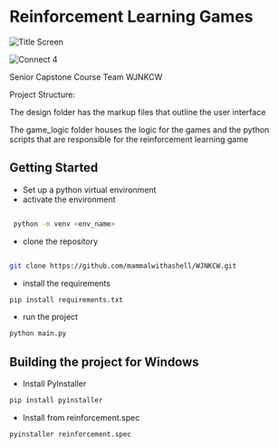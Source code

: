 # Reinforcement Learning Games

![Title Screen](https://github.com/mammalwithashell/WJNKCW/screenshots/title_screen.png)

![Connect 4](https://github.com/mammalwithashell/WJNKCW/screenshots/connect4.png)

Senior Capstone Course
Team WJNKCW

Project Structure:

The design folder has the markup files that outline the user interface

The game_logic folder houses the logic for the games and the python scripts that are responsible for the reinforcement learning game

## Getting Started

* Set up a python virtual environment
* activate the environment

```bash

 python -m venv <env_name>

```

* clone the repository

```bash

git clone https://github.com/mammalwithashell/WJNKCW.git
```

* install the requirements

```bash
pip install requirements.txt
```

* run the project

```bash
python main.py
```

## Building the project for Windows

* Install PyInstaller

```bash
pip install pyinstaller
```

* Install from reinforcement.spec

```bash
pyinstaller reinforcement.spec
```